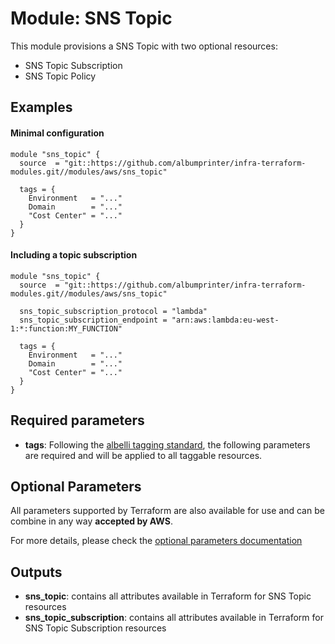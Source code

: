 # Module: SNS Topic

This module provisions a SNS Topic with two optional resources:

- SNS Topic Subscription
- SNS Topic Policy

## Examples

#### Minimal configuration

```
module "sns_topic" {
  source  = "git::https://github.com/albumprinter/infra-terraform-modules.git//modules/aws/sns_topic"

  tags = {
    Environment   = "..."
    Domain        = "..."
    "Cost Center" = "..."
  }
}
```

#### Including a topic subscription

```
module "sns_topic" {
  source  = "git::https://github.com/albumprinter/infra-terraform-modules.git//modules/aws/sns_topic"

  sns_topic_subscription_protocol = "lambda"
  sns_topic_subscription_endpoint = "arn:aws:lambda:eu-west-1:*:function:MY_FUNCTION"

  tags = {
    Environment   = "..."
    Domain        = "..."
    "Cost Center" = "..."
  }
}
```

## Required parameters

- **tags**: Following the [albelli tagging standard](https://wiki.albelli.net/wiki/Albelli_AWS_Tagging_standards), the following parameters are required and will be applied to all taggable resources.

## Optional Parameters

All parameters supported by Terraform are also available for use and can be combine in any way **accepted by AWS**.

For more details, please check the [optional parameters documentation](docs/optional_parameters.md)

## Outputs

- **sns_topic**: contains all attributes available in Terraform for SNS Topic resources
- **sns_topic_subscription**: contains all attributes available in Terraform for SNS Topic Subscription resources
